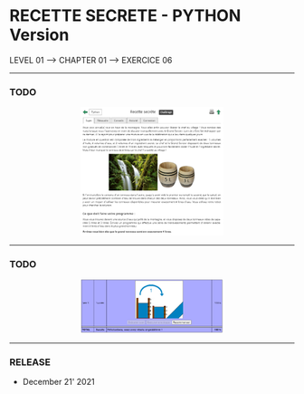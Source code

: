 # RECETTE SECRETE - PYTHON Version
LEVEL 01 --> CHAPTER 01 --> EXERCICE 06

---
### **TODO**

<div align="center">
    <img
        src="https://github.com/Ayckinn/PYTHON/blob/main/FRANCE-IOI/LEVEL_01/Chapter_01/06_recette_secrete/todo.png"
        alt="DEMO"
        style="width:50%">
</div>

---
### **TODO**

<div align="center">
    <img
        src="https://github.com/Ayckinn/PYTHON/blob/main/FRANCE-IOI/LEVEL_01/Chapter_01/06_recette_secrete/result.png"
        alt="DEMO"
        style="width:50%">
</div>

---
### **RELEASE**

- December 21' 2021